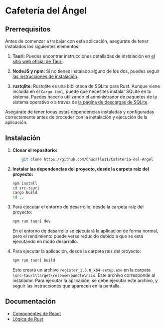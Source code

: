 # Cafetería del Ángel

## Prerrequisitos

Antes de comenzar a trabajar con esta aplicación, asegúrate de tener instalados los siguientes elementos:

1. **Tauri:** Puedes encontrar instrucciones detalladas de instalación en [el sitio web oficial de Tauri](https://tauri.app/).

2. **NodeJS y npm:** Si no tienes instalado alguno de los dos, puedes seguir [las instrucciones de instalación](https://es.reactjs.org/docs/getting-started.html).

3. **rustqlite:** Rustqlite es una biblioteca de SQLite para Rust. Aunque viene incluida en el `Cargo.toml`, puede que necesites instalar SQLite en tu sistema. Puedes hacerlo utilizando el administrador de paquetes de tu sistema operativo o a través de [la página de descargas de SQLite](https://www.sqlite.org/download.html).

Asegúrate de tener todas estas dependencias instaladas y configuradas correctamente antes de proceder con la instalación y ejecución de la aplicación.

## Instalación

1. **Clonar el repositorio:**

    ```Bash
        git clone https://github.com/Chucaflu11/Cafeteria-del-Angel
    ```

2. **Instalar las dependencias del proyecto, desde la carpeta raíz del proyecto:**

    ```bash
    npm install
    cd src-tauri
    cargo build
    cd ..
    ```

3. Para ejecutar el entorno de desarrollo, desde la carpeta raíz del proyecto:

    ```bash
    npm run tauri dev
    ```

    En el entorno de desarrollo se ejecutará la aplicación de forma normal, pero el rendimiento puede verse reducido debido a que se está ejecutando en modo desarrollo.

4. Para ejecutar la aplicación, desde la carpeta raíz del proyecto:

    ```bash
    npm run tauri build
    ```

    Esto creará un archivo `register_1.3.0_x64-setup.exe` en la carpeta `\src-tauri\target\release\bundle\nsis`.
    Este archivo corresponde al instalador. Para ejecutar la aplicación, se debe ejecutar este archivo, y seguir las instrucciones que aparecen en la pantalla.

## Documentación

* [Componentes de React](docs/componentes.md)
* [Lógica de Rust](docs/main-rs.md)
